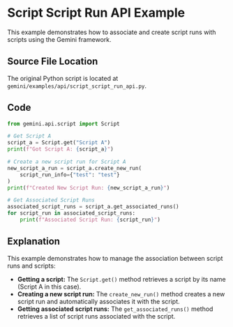 # Script Script Run API Example

This example demonstrates how to associate and create script runs with scripts using the Gemini framework.

## Source File Location

The original Python script is located at `gemini/examples/api/script_script_run_api.py`.

## Code

```python
from gemini.api.script import Script

# Get Script A
script_a = Script.get("Script A")
print(f"Got Script A: {script_a}")

# Create a new script run for Script A
new_script_a_run = script_a.create_new_run(
    script_run_info={"test": "test"}
)
print(f"Created New Script Run: {new_script_a_run}")

# Get Associated Script Runs
associated_script_runs = script_a.get_associated_runs()
for script_run in associated_script_runs:
    print(f"Associated Script Run: {script_run}")
```

## Explanation

This example demonstrates how to manage the association between script runs and scripts:

*   **Getting a script:** The `Script.get()` method retrieves a script by its name (Script A in this case).
*   **Creating a new script run:** The `create_new_run()` method creates a new script run and automatically associates it with the script.
*   **Getting associated script runs:** The `get_associated_runs()` method retrieves a list of script runs associated with the script.
